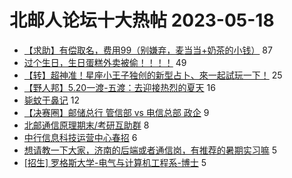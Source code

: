 # 北邮人论坛十大热帖 2023-05-18

- [【求助】有偿取名，费用99（别嫌弃，麦当当+奶茶的小钱）](https://bbs.byr.cn/article/Feeling/3199602) 87
- [过个生日，生日蛋糕外卖被偷！！！！](https://bbs.byr.cn/article/Talking/6388027) 49
- [【转】超神准！星座小王子独创的新型占卜、來一起試玩一下！](https://bbs.byr.cn/article/Constellations/326533) 25
- [【野人邦】5.20一渡-五渡：去迎接热烈的夏天](https://bbs.byr.cn/article/Friends/2040144) 16
- [毙蚊于鼻记](https://bbs.byr.cn/article/Picture/3341043) 12
- [【决赛圈】邮储总行 管信部 vs 电信总部 政企](https://bbs.byr.cn/article/WorkLife/1199901) 9
- [北邮通信原理期末/考研互助群](https://bbs.byr.cn/article/AimGraduate/1224148) 8
- [中行信息科技运营中心春招](https://bbs.byr.cn/article/Job/2191092) 6
- [想请教一下大家，济南的后端或者通信岗，有推荐的暑期实习嘛](https://bbs.byr.cn/article/Shandong/424083) 5
- [[招生] 罗格斯大学-电气与计算机工程系-博士](https://bbs.byr.cn/article/GoAbroad/392537) 5


